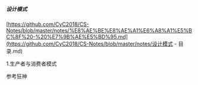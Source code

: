 ##### 设计模式

[https://github.com/CyC2018/CS-Notes/blob/master/notes/%E8%AE%BE%E8%AE%A1%E6%A8%A1%E5%BC%8F%20-%20%E7%9B%AE%E5%BD%95.md](https://github.com/CyC2018/CS-Notes/blob/master/notes/设计模式 - 目录.md)

1.生产者与消费者模式

参考狂神